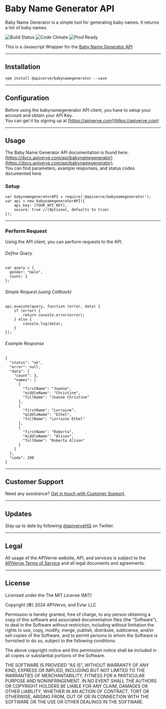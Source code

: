 Baby Name Generator API
============

Baby Name Generator is a simple tool for generating baby names. It returns a list of baby names.

![Build Status](https://img.shields.io/badge/build-passing-green)
![Code Climate](https://img.shields.io/badge/maintainability-B-purple)
![Prod Ready](https://img.shields.io/badge/production-ready-blue)

This is a Javascript Wrapper for the [Baby Name Generator API](https://apiverve.com/marketplace/api/babynamegenerator)

---

## Installation
	npm install @apiverve/babynamegenerator --save

---

## Configuration

Before using the babynamegenerator API client, you have to setup your account and obtain your API Key.  
You can get it by signing up at [https://apiverve.com](https://apiverve.com)

---

## Usage

The Baby Name Generator API documentation is found here: [https://docs.apiverve.com/api/babynamegenerator](https://docs.apiverve.com/api/babynamegenerator).  
You can find parameters, example responses, and status codes documented here.

### Setup

```
var babynamegeneratorAPI = require('@apiverve/babynamegenerator');
var api = new babynamegeneratorAPI({
    api_key: [YOUR_API_KEY],
    secure: true //(Optional, defaults to true)
});
```

---


### Perform Request
Using the API client, you can perform requests to the API.

###### Define Query

```
var query = {
  gender: "male",
  count: 1
};
```

###### Simple Request (using Callback)

```
api.execute(query, function (error, data) {
    if (error) {
        return console.error(error);
    } else {
        console.log(data);
    }
});
```

###### Example Response

```
{
  "status": "ok",
  "error": null,
  "data": {
    "count": 3,
    "names": [
      {
        "firstName": "Joanne",
        "middleName": "Christine",
        "fullName": "Joanne Christine"
      },
      {
        "firstName": "Lorraine",
        "middleName": "Ethel",
        "fullName": "Lorraine Ethel"
      },
      {
        "firstName": "Roberta",
        "middleName": "Alison",
        "fullName": "Roberta Alison"
      }
    ]
  },
  "code": 200
}
```

---

## Customer Support

Need any assistance? [Get in touch with Customer Support](https://apiverve.com/contact).

---

## Updates
Stay up to date by following [@apiverveHQ](https://twitter.com/apiverveHQ) on Twitter.

---

## Legal

All usage of the APIVerve website, API, and services is subject to the [APIVerve Terms of Service](https://apiverve.com/terms) and all legal documents and agreements.

---

## License
Licensed under the The MIT License (MIT)

Copyright (&copy;) 2024 APIVerve, and Evlar LLC

Permission is hereby granted, free of charge, to any person obtaining a copy of this software and associated documentation files (the "Software"), to deal in the Software without restriction, including without limitation the rights to use, copy, modify, merge, publish, distribute, sublicense, and/or sell copies of the Software, and to permit persons to whom the Software is furnished to do so, subject to the following conditions:

The above copyright notice and this permission notice shall be included in all copies or substantial portions of the Software.

THE SOFTWARE IS PROVIDED "AS IS", WITHOUT WARRANTY OF ANY KIND, EXPRESS OR IMPLIED, INCLUDING BUT NOT LIMITED TO THE WARRANTIES OF MERCHANTABILITY, FITNESS FOR A PARTICULAR PURPOSE AND NONINFRINGEMENT. IN NO EVENT SHALL THE AUTHORS OR COPYRIGHT HOLDERS BE LIABLE FOR ANY CLAIM, DAMAGES OR OTHER LIABILITY, WHETHER IN AN ACTION OF CONTRACT, TORT OR OTHERWISE, ARISING FROM, OUT OF OR IN CONNECTION WITH THE SOFTWARE OR THE USE OR OTHER DEALINGS IN THE SOFTWARE.
